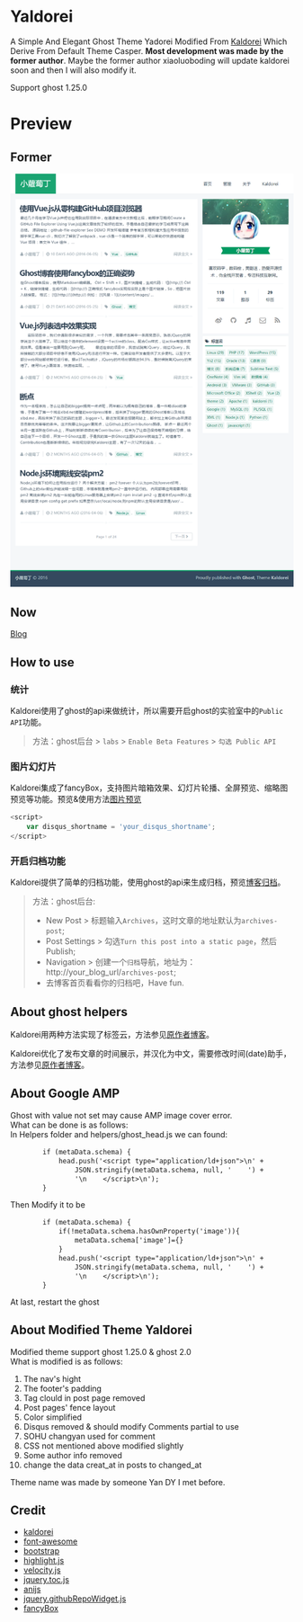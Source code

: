 # Yaldorei
A Simple And Elegant Ghost Theme Yadorei Modified From [Kaldorei](https://github.com/xiaoluoboding/ghost-theme-kaldorei) Which Derive From Default Theme Casper. **Most development was made by the former author**. Maybe the former author xiaoluoboding will update kaldorei soon and then I will also modify it. 

Support ghost 1.25.0
# Preview
## Former
![img](assets/img/preview.png)
## Now
[Blog](http://www.xmsec.cc)
## How to use

### 统计
Kaldorei使用了ghost的api来做统计，所以需要开启ghost的实验室中的`Public API`功能。

> 方法：ghost后台 > `labs` > `Enable Beta Features` > `勾选 Public API`

### 图片幻灯片
Kaldorei集成了fancyBox，支持图片暗箱效果、幻灯片轮播、全屏预览、缩略图预览等功能。预览&使用方法[图片预览](http://xlbd.me/how-to-use-fancybox-in-ghost-blog/)


```js
<script>
    var disqus_shortname = 'your_disqus_shortname';
</script>
```

### 开启归档功能
Kaldorei提供了简单的归档功能，使用ghost的api来生成归档，预览[博客归档](http://xlbd.me/archives-post)。

> 方法：ghost后台:
> * New Post > 标题输入`Archives`，这时文章的地址默认为`archives-post`;
> * Post Settings > 勾选`Turn this post into a static page`，然后Publish;
> * Navigation > 创建一个`归档`导航，地址为：http://your_blog_url/`archives-post`;
> * 去博客首页看看你的归档吧，Have fun.

## About ghost helpers

Kaldorei用两种方法实现了标签云，方法参见[原作者博客](http://xlbd.me/how-to-add-the-tag-cloud-into-ghost-blog/)。

Kaldorei优化了发布文章的时间展示，并汉化为中文，需要修改时间(date)助手，方法参见[原作者博客](http://xlbd.me/ghost-date-i18n/)。

## About Google AMP
Ghost with value not set may cause AMP image cover error.     
What can be done is as follows:     
In Helpers folder and helpers/ghost_head.js we can found:
```
        if (metaData.schema) {
            head.push('<script type="application/ld+json">\n' +
                JSON.stringify(metaData.schema, null, '    ') +
                '\n    </script>\n');
        }
```
Then Modify it to be     
```
        if (metaData.schema) {
	        if(!metaData.schema.hasOwnProperty('image')){
				metaData.schema['image']={}
			}
            head.push('<script type="application/ld+json">\n' +
                JSON.stringify(metaData.schema, null, '    ') +
                '\n    </script>\n');
        }
```
At last, restart the ghost
## About Modified Theme Yaldorei

Modified theme support ghost 1.25.0 & ghost 2.0    
What is modified is as follows:    

1. The nav's hight
2. The footer's padding
3. Tag clould in post page removed
4. Post pages' fence layout
5. Color simplified  
6. Disqus removed & should modify Comments partial to use
7. SOHU changyan used for comment
8. CSS not mentioned above modified slightly
9. Some author info removed
10. change the data creat_at in posts to changed_at

Theme name was made by someone Yan DY I met before.

## Credit

* [kaldorei](https://github.com/xiaoluoboding/ghost-theme-kaldorei)
* [font-awesome](https://github.com/FortAwesome/Font-Awesome)
* [bootstrap](https://github.com/twbs/bootstrap)
* [highlight.js](https://github.com/isagalaev/highlight.js)
* [velocity.js](https://github.com/julianshapiro/velocity)
* [jquery.toc.js](https://github.com/jgallen23/toc)
* [anijs](https://github.com/anijs/anijs)
* [jquery.githubRepoWidget.js](https://github.com/JoelSutherland/GitHub-jQuery-Repo-Widget)
* [fancyBox](https://github.com/fancyapps/fancyBox)

